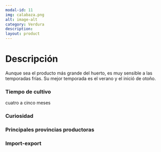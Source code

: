 ```yaml
---
modal-id: 11
img: calabaza.png
alt: image-alt
category: Verdura
description:
layout: product
---
```


# Descripción
Aunque sea el producto más grande del huerto, es muy sensible a las temporadas frías. Su mejor temporada es el verano y el inició de otoño.

### Tiempo de cultivo
cuatro a cinco meses

### Curiosidad

### Principales provincias productoras
<div class="chart"></div>

### Import-export
